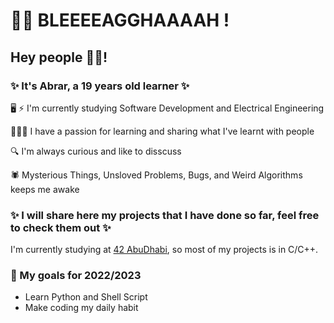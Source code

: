
# 🧟‍♀️ BLEEEEAGGHAAAAH !
## Hey people ✌🏼!
### ✨ It's Abrar, a 19 years old learner ✨

🖥 ⚡️ I'm currently studying Software Development and Electrical Engineering 

👩🏻‍💻 I have a passion for learning and sharing what I've learnt with people 

🔍 I'm always curious and like to disscuss 

🕷 Mysterious Things, Unsloved Problems, Bugs, and Weird Algorithms keeps me awake 



### ✨ I will share here my projects that I have done so far, feel free to check them out ✨

I'm currently studying at [42 AbuDhabi](https://42abudhabi.ae/), so most of my projects is in C/C++.

### 🎯 My goals for 2022/2023 
- Learn Python and Shell Script
- Make coding my daily habit

